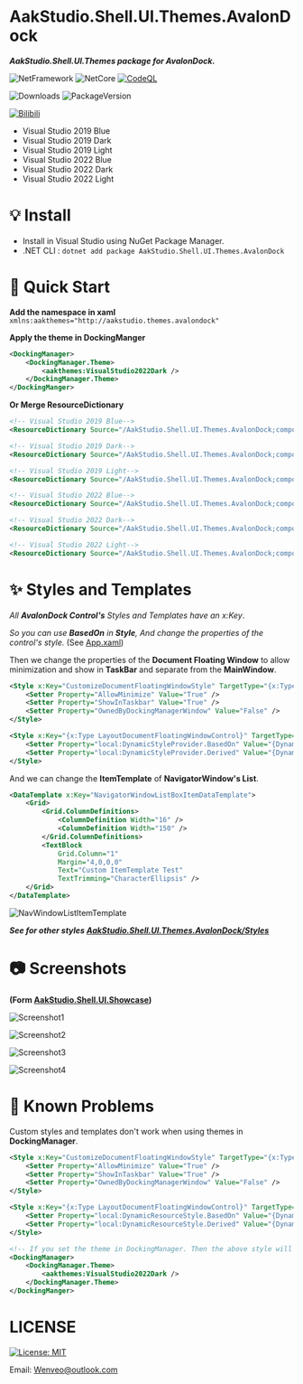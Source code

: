 # AakStudio.Shell.UI.Themes.AvalonDock

***AakStudio.Shell.UI.Themes package for AvalonDock.***

![NetFramework](https://img.shields.io/badge/.Net%20Framework->=4.6.2-green) ![NetCore](https://img.shields.io/badge/.Net%20Core->=v3.1-blue)
[![CodeQL](https://github.com/Wenveo/AakStudio.Shell.UI.Themes.AvalonDock/actions/workflows/codeql.yml/badge.svg)](https://github.com/Wenveo/AakStudio.Shell.UI.Themes.AvalonDock/actions/workflows/codeql.yml)

![Downloads](https://img.shields.io/nuget/dt/AakStudio.Shell.UI.Themes.AvalonDock) ![PackageVersion](https://img.shields.io/nuget/v/AakStudio.Shell.UI.Themes.AvalonDock)

 [![Bilibili](https://img.shields.io/badge/dynamic/json?color=ff69b4&label=bilibili&query=%24.data.totalSubs&url=https%3A%2F%2Fapi.spencerwoo.com%2Fsubstats%2F%3Fsource%3Dbilibili%26queryKey%3D176863848)](https://space.bilibili.com/176863848)

- Visual Studio 2019 Blue
- Visual Studio 2019 Dark
- Visual Studio 2019 Light
- Visual Studio 2022 Blue
- Visual Studio 2022 Dark
- Visual Studio 2022 Light

# 💡 Install
- Install in Visual Studio using NuGet Package Manager.
- .NET CLI : `dotnet add package AakStudio.Shell.UI.Themes.AvalonDock`

# 🚀 Quick Start
**Add the namespace in xaml**
`xmlns:aakthemes="http://aakstudio.themes.avalondock"`

**Apply the theme in DockingManger**
``` xml
<DockingManager>
    <DockingManager.Theme>
        <aakthemes:VisualStudio2022Dark />
    </DockingManager.Theme>
</DockingManger>
```

**Or Merge ResourceDictionary**
``` xml
<!-- Visual Studio 2019 Blue-->
<ResourceDictionary Source="/AakStudio.Shell.UI.Themes.AvalonDock;component/Themes/VisualStudio2019/BlueTheme.xaml" />

<!-- Visual Studio 2019 Dark-->
<ResourceDictionary Source="/AakStudio.Shell.UI.Themes.AvalonDock;component/Themes/VisualStudio2019/DarkTheme.xaml" />

<!-- Visual Studio 2019 Light-->
<ResourceDictionary Source="/AakStudio.Shell.UI.Themes.AvalonDock;component/Themes/VisualStudio2019/LightTheme.xaml" />

<!-- Visual Studio 2022 Blue-->
<ResourceDictionary Source="/AakStudio.Shell.UI.Themes.AvalonDock;component/Themes/VisualStudio2022/BlueTheme.xaml" />

<!-- Visual Studio 2022 Dark-->
<ResourceDictionary Source="/AakStudio.Shell.UI.Themes.AvalonDock;component/Themes/VisualStudio2022/DarkTheme.xaml" />

<!-- Visual Studio 2022 Light-->
<ResourceDictionary Source="/AakStudio.Shell.UI.Themes.AvalonDock;component/Themes/VisualStudio2022/LightTheme.xaml" />
```

# ✨ Styles and Templates
*All **AvalonDock Control's** Styles and Templates have an x:Key*.

*So you can use **BasedOn** in **Style**, And change the properties of the control's style.* (See [App.xaml](https://github.com/Wenveo/AakStudio.Shell.UI.Themes.AvalonDock/blob/main/DockingDemo/App.xaml))

Then we change the properties of the **Document Floating Window** to allow minimization and show in **TaskBar** and separate from the **MainWindow**.
``` xml
<Style x:Key="CustomizeDocumentFloatingWindowStyle" TargetType="{x:Type LayoutDocumentFloatingWindowControl}">
    <Setter Property="AllowMinimize" Value="True" />
    <Setter Property="ShowInTaskbar" Value="True" />
    <Setter Property="OwnedByDockingManagerWindow" Value="False" />
</Style>

<Style x:Key="{x:Type LayoutDocumentFloatingWindowControl}" TargetType="{x:Type LayoutDocumentFloatingWindowControl}">
    <Setter Property="local:DynamicStyleProvider.BasedOn" Value="{DynamicResource DocumentWellWindowBaseStyle}" />
    <Setter Property="local:DynamicStyleProvider.Derived" Value="{DynamicResource CustomizeDocumentFloatingWindowStyle}" />
</Style>
```

And we can change the **ItemTemplate** of **NavigatorWindow's List**.
``` xml
<DataTemplate x:Key="NavigatorWindowListBoxItemDataTemplate">
    <Grid>
        <Grid.ColumnDefinitions>
            <ColumnDefinition Width="16" />
            <ColumnDefinition Width="150" />
        </Grid.ColumnDefinitions>
        <TextBlock
            Grid.Column="1"
            Margin="4,0,0,0"
            Text="Custom ItemTemplate Test"
            TextTrimming="CharacterEllipsis" />
    </Grid>
</DataTemplate>
```
![NavWindowListItemTemplate](https://raw.githubusercontent.com/Wenveo/AakStudio.Shell.UI.Themes.AvalonDock/main/Screenshots/NavWindowListItemTemplate.png)


***See for other styles [AakStudio.Shell.UI.Themes.AvalonDock/Styles](https://github.com/Wenveo/AakStudio.Shell.UI.Themes.AvalonDock/tree/main/AakStudio.Shell.UI.Themes.AvalonDock/Styles)***

# 📷 Screenshots
**(Form [AakStudio.Shell.UI.Showcase](https://github.com/Wenveo/AakStudio.Shell.UI))**

![Screenshot1](https://raw.githubusercontent.com/Wenveo/AakStudio.Shell.UI.Themes.AvalonDock/main/Screenshots/1.png)

![Screenshot2](https://raw.githubusercontent.com/Wenveo/AakStudio.Shell.UI.Themes.AvalonDock/main/Screenshots/2.png)

![Screenshot3](https://raw.githubusercontent.com/Wenveo/AakStudio.Shell.UI.Themes.AvalonDock/main/Screenshots/3.png)

![Screenshot4](https://raw.githubusercontent.com/Wenveo/AakStudio.Shell.UI.Themes.AvalonDock/main/Screenshots/4.png)

# 📢 Known Problems
Custom styles and templates don't work when using themes in **DockingManager**.
``` xml
<Style x:Key="CustomizeDocumentFloatingWindowStyle" TargetType="{x:Type LayoutDocumentFloatingWindowControl}">
    <Setter Property="AllowMinimize" Value="True" />
    <Setter Property="ShowInTaskbar" Value="True" />
    <Setter Property="OwnedByDockingManagerWindow" Value="False" />
</Style>

<Style x:Key="{x:Type LayoutDocumentFloatingWindowControl}" TargetType="{x:Type LayoutDocumentFloatingWindowControl}">
    <Setter Property="local:DynamicResourceStyle.BasedOn" Value="{DynamicResource DocumentWellWindowBaseStyle}" />
    <Setter Property="local:DynamicResourceStyle.Derived" Value="{DynamicResource CustomizeDocumentFloatingWindowStyle}" />
</Style>

<!-- If you set the theme in DockingManager. Then the above style will not work -->
<DockingManager>
    <DockingManager.Theme>
        <aakthemes:VisualStudio2022Dark />
    </DockingManager.Theme>
</DockingManger>
```


#  LICENSE
[![License: MIT](https://img.shields.io/badge/License-MIT-yellow.svg)](https://opensource.org/licenses/MIT)



Email: Wenveo@outlook.com
